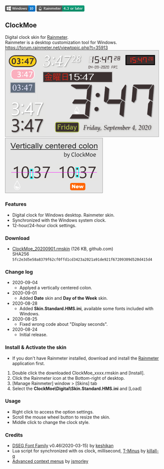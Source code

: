 <!-- https://guides.github.com/features/mastering-markdown/ -->
![](https://raw.githubusercontent.com/nek7u/ClockMoe/master/m/Badge-Windows10.png) [![Rainmeter](https://raw.githubusercontent.com/nek7u/ClockMoe/master/m/Badge-Rainmeter.png)](https://www.rainmeter.net/)
## ClockMoe
Digital clock skin for [Rainmeter](https://www.rainmeter.net/).  
Rainmeter is a desktop customization tool for Windows.  
https://forum.rainmeter.net/viewtopic.php?t=35913  
![](https://raw.githubusercontent.com/nek7u/ClockMoe/master/m/ClockMoe_preview.png)  
![](https://raw.githubusercontent.com/nek7u/ClockMoe/master/m/VerticallyCenteredColon.png)
### Features
- Digital clock for Windows desktop. Rainmeter skin.
- Synchronized with the Windows system clock.
- 12-hour/24-hour clock settings.
### Download
- [ClockMoe_20200901.rmskin](https://github.com/nek7u/ClockMoe/releases/download/2020-09-01/ClockMoe_20200901.rmskin) (126 KB, github.com)  
SHA256 `5fc2e3d5e58a8379f62cf0ffd1cd3423a2021a91de921f67209309d520d415d4`
### Change log
* 2020-09-04
  * Applyed a vertically centered colon.
* 2020-09-01
  + Added **Date** skin and **Day of the Week** skin.
* 2020-08-28
  + Added **Skin.Standard.HMS.ini**, available some fonts included with Windows.
* 2020-08-25
  * Fixed wrong code about "Display seconds".
* 2020-08-24
  + Initial release.
### Install & Activate the skin
- If you don't have Rainmeter installed, download and install the [Rainmeter](https://www.rainmeter.net/) application first.
1. Double click the downloaded ClockMoe_xxxx.rmskin and [Install].
2. Click the Rainmeter icon at the Bottom-right of desktop.
3. [Manage Rainmeter] window > [Skins] tab
4. Select the **ClockMoe\Digital\Skin.Standard.HMS.ini** and [Load]
### Usage
- Right click to access the option settings.
- Scroll the mouse wheel button to resize the skin.
- Middle click to change the clock style.
### Credits
- [DSEG Font Family](https://github.com/keshikan/DSEG) v0.46(2020-03-15) by [keshikan](https://www.keshikan.net/fonts-e.html)
- Lua script for synchronized with os clock, millisecond, [T-Minus](https://forum.rainmeter.net/viewtopic.php?t=18850) by [killall-q](https://www.deviantart.com/killall-q)
- [Advanced context menus](https://forum.rainmeter.net/viewtopic.php?f=119&t=20050) by [jsmorley](https://github.com/jsmorley)
